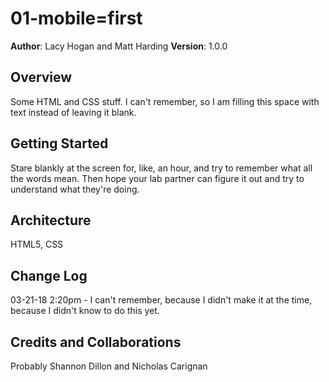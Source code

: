 # 01-mobile=first

**Author**: Lacy Hogan and Matt Harding
**Version**: 1.0.0 

## Overview
Some HTML and CSS stuff. I can't remember, so I am filling this space with text instead of leaving it blank.

## Getting Started
Stare blankly at the screen for, like, an hour, and try to remember what all the words mean. Then hope your lab partner can figure it out and try to understand what they're doing.

## Architecture
HTML5, CSS

## Change Log
03-21-18 2:20pm - I can't remember, because I didn't make it at the time, because I didn't know to do this yet.

## Credits and Collaborations
Probably Shannon Dillon and Nicholas Carignan